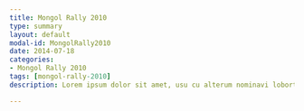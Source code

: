 ```yaml
---
title: Mongol Rally 2010
type: summary
layout: default
modal-id: MongolRally2010
date: 2014-07-18
categories:
- Mongol Rally 2010
tags: [mongol-rally-2010]
description: Lorem ipsum dolor sit amet, usu cu alterum nominavi lobortis. At duo novum diceret. Tantas apeirian vix et, usu sanctus postulant inciderint ut, populo diceret necessitatibus in vim. Cu eum dicam feugiat noluisse.

---
```

